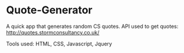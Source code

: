 # Quote-Generator
A quick app that generates random CS quotes.
API used to get quotes: http://quotes.stormconsultancy.co.uk/

Tools used: HTML, CSS, Javascript, Jquery
